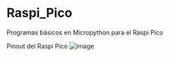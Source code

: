 # Raspi_Pico
Programas básicos en Micropython para el Raspi Pico

Pinout del Raspi Pico
![image](https://user-images.githubusercontent.com/79753401/109389237-ba135e80-78d9-11eb-99d1-fd41d158846e.png)
